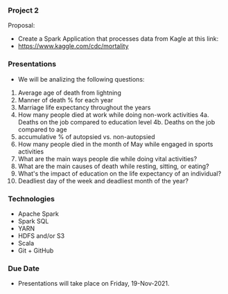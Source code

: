 ### Project 2
Proposal:
- Create a Spark Application that processes data from Kagle at this link:
- https://www.kaggle.com/cdc/mortality

### Presentations
- We will be analizing the following questions:
1. Average age of death from lightning
2. Manner of death % for each year
3. Marriage life expectancy throughout the years
4. How many people died at work while doing non-work activities
4a. Deaths on the job compared to education level
4b. Deaths on the job compared to age
5. accumulative % of autopsied vs. non-autopsied
6. How many people died in the month of May while engaged in sports activities
7. What are the main ways people die while doing vital activities?
8. What are the main causes of death while resting, sitting, or eating?
9. What's the impact of education on the life expectancy of an individual?
10. Deadliest day of the week and deadliest month of the year?



### Technologies
- Apache Spark
- Spark SQL
- YARN
- HDFS and/or S3
- Scala
- Git + GitHub

### Due Date
- Presentations will take place on Friday, 19-Nov-2021.
